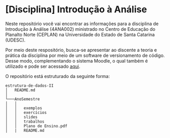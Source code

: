 # [Disciplina] Introdução à Análise
Neste repositório você vai encontrar as informações para a disciplina de Introdução à Análise (4ANA002) ministrado no Centro de Educação do Planalto Norte (CEPLAN) na Universidade do Estado de Santa Catarina (UDESC).

Por meio deste respositório, busca-se apresentar ao discente a teoria e prática da disciplina por meio de um software de versionamento de código. Desse modo, complementando o sistema Moodle, o qual também é utilizado e pode ser acessado [aqui](https://www.moodle.udesc.br/).

O repositório está estruturado da seguinte forma:

```
estrutura-de-dados-II
│   README.md 
│
└───AnoSemestre
│   │   
│   │   exemplos
│   │   exercícios
│   │   slides
│   │   trabalhos
│   │   Plano de Ensino.pdf
│   |   README.md
```
